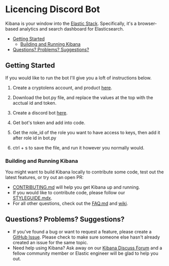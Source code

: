 # Licencing Discord Bot

Kibana is your window into the [Elastic Stack](https://www.elastic.co/products). Specifically, it's a browser-based analytics and search dashboard for Elasticsearch.

- [Getting Started](#getting-started)
  - [Building and Running Kibana](#building-and-running-kibana)
- [Questions? Problems? Suggestions?](#questions-problems-suggestions)

## Getting Started

If you would like to run the bot I'll give you a loft of instructions below.

1. Create a cryptolens account, and product [here](https://cryptolens.io/).

2. Download the bot.py file, and replace the values at the top with the acctual id and token.

3. Create a discord bot [here](https://discord.dev).

4. Get bot's token and add into code.

5. Get the role_id of the role you want to have access to keys, then add it after role id in bot.py

6. ctrl + s to save the file, and run it however you normally would.

### Building and Running Kibana

You might want to build Kibana locally to contribute some code, test out the latest features, or try
out an open PR:

- [CONTRIBUTING.md](CONTRIBUTING.md) will help you get Kibana up and running.
- If you would like to contribute code, please follow our [STYLEGUIDE.mdx](STYLEGUIDE.mdx).
- For all other questions, check out the [FAQ.md](FAQ.md) and
[wiki](https://github.com/elastic/kibana/wiki).

## Questions? Problems? Suggestions?

- If you've found a bug or want to request a feature, please create a [GitHub Issue](https://github.com/elastic/kibana/issues/new/choose).
  Please check to make sure someone else hasn't already created an issue for the same topic.
- Need help using Kibana? Ask away on our [Kibana Discuss Forum](https://discuss.elastic.co/c/kibana) and a fellow community member or
Elastic engineer will be glad to help you out.
